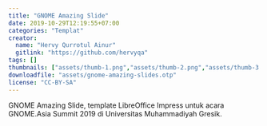 ```yaml
---
title: "GNOME Amazing Slide"
date: 2019-10-29T12:19:55+07:00
categories: "Templat"
creator: 
  name: "Hervy Qurrotul Ainur"
  gitlink: "https://github.com/hervyqa"
tags: []
thumbnails: ["assets/thumb-1.png","assets/thumb-2.png","assets/thumb-3.png"]
downloadfile: "assets/gnome-amazing-slides.otp"
license: "CC-BY-SA"
---
```

<!--silakan edit bagian nama, gitlink, thumbnail, link dowload, lisensi jika diperlukan, serta deskripsi-->
GNOME Amazing Slide, template LibreOffice Impress untuk acara GNOME.Asia Summit 2019 di Universitas Muhammadiyah Gresik.
